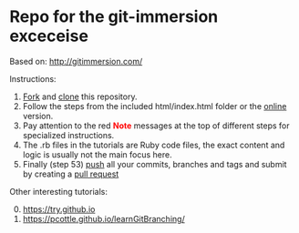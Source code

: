 # Repo for the git-immersion exceceise

Based on: http://gitimmersion.com/

Instructions:

1. [Fork][forking] and [clone][ref-clone] this repository.
1. Follow the steps from the included html/index.html folder or the [online](http://jce-il.github.io/git-immersion/html/) version.
1. Pay attention to the red **<font color="red">Note**</font> messages at the top of different steps for specialized instructions.
1. The .rb files in the tutorials are Ruby code files, the exact content and logic is usually not the main focus here.
1. Finally (step 53) [push][ref-push] all your commits, branches and tags and submit by creating a [pull request][pull-request]

Other interesting tutorials:

0. https://try.github.io
0. https://pcottle.github.io/learnGitBranching/


<!-- Links -->
[forking]: https://guides.github.com/activities/forking/
[ref-clone]: http://gitref.org/creating/#clone
[ref-push]: http://gitref.org/remotes/#push
[pull-request]: https://help.github.com/articles/creating-a-pull-request
